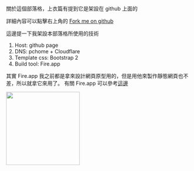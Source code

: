 關於這個部落格，上衣篇有提到它是架設在 github 上面的

詳細內容可以點擊右上角的 [Fork me on github](https://github.com/TakeshiTseng/blog.takeshi.tw)

這邊提一下我架設本部落格所使用的技術

1. Host: github page
2. DNS: pchome + Cloudflare
3. Template css: Bootstrap 2
4. Build tool: Fire.app

其實 Fire.app 我之前都是拿來設計網頁原型用的，但是用他來製作靜態網頁也不差，所以就拿它來用了。
有關 Fire.app 可以參考[這邊](http://fireapp.kkbox.com/doc/tw/index.html)

<img src="http://fireapp.kkbox.com/images/logo-big.png" style="width: 200px">